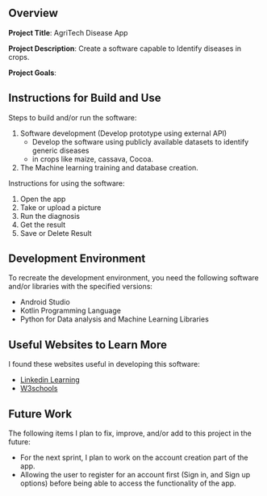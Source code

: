 ## Overview

**Project Title**:
AgriTech Disease App

**Project Description**:
Create a software capable to Identify diseases in crops.

**Project Goals**:

## Instructions for Build and Use

Steps to build and/or run the software:

1. Software development (Develop prototype using external API)
   * Develop the software using publicly available datasets to identify generic diseases
   * in crops like maize, cassava, Cocoa.
2. The Machine learning training and database creation.

Instructions for using the software:

1. Open the app
2. Take or upload a picture
3. Run the diagnosis
4. Get the result
5. Save or Delete Result

## Development Environment 

To recreate the development environment, you need the following software and/or libraries with the specified versions:

* Android Studio
* Kotlin Programming Language
* Python for Data analysis and Machine Learning Libraries

## Useful Websites to Learn More

I found these websites useful in developing this software:

* [Linkedin Learning](https://www.googleadservices.com/pagead/aclk?sa=L&ai=DChsSEwiGt5m85fiLAxUMFq0GHe7CCS8YACICCAEQABoCcHY&co=1&gclid=EAIaIQobChMIhreZvOX4iwMVDBatBh3uwgkvEAAYASAAEgJ6PvD_BwE&ohost=www.google.com&cid=CAASJuRo3h-oHd8xp-zRJK2TLEgCjqKDAx-qnrmzsG_yta8iLoE3Mdhi&sig=AOD64_3P7QW8tFJ9aVDjm51SfkXBAvQO-A&q&adurl&ved=2ahUKEwiryZO85fiLAxWFOTQIHRnqJ1wQ0Qx6BAgJEAE)
* [W3schools](https://www.google.com/url?sa=t&source=web&rct=j&opi=89978449&url=https://www.w3schools.com/&ved=2ahUKEwiCmrLZ5fiLAxWlOn0KHZ1mAccQFnoECAkQAQ&usg=AOvVaw3Z63kcF6aawsbVZrfSzalJ)


## Future Work

The following items I plan to fix, improve, and/or add to this project in the future:

* For the next sprint, I plan to work on the account creation part of the app.
* Allowing the user to register for an account first (Sign in, and Sign up options) before being able to access the functionality of the app.

